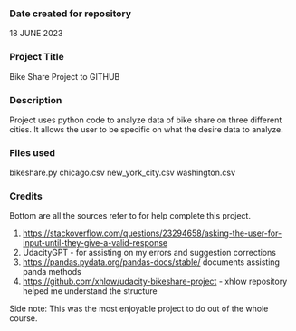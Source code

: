 
### Date created for repository
18 JUNE 2023

### Project Title
Bike Share Project to GITHUB

### Description
Project uses python code to analyze data of bike share on three different cities. It allows the user to be specific on what the desire data to analyze.

### Files used
bikeshare.py
chicago.csv
new_york_city.csv
washington.csv

### Credits
Bottom are all the sources refer to for help complete this project.

1. https://stackoverflow.com/questions/23294658/asking-the-user-for-input-until-they-give-a-valid-response 
2. UdacityGPT - for assisting on my errors and suggestion corrections
3. https://pandas.pydata.org/pandas-docs/stable/ documents assisting panda methods
4. https://github.com/xhlow/udacity-bikeshare-project - xhlow repository helped me understand the structure


Side note: This was the most enjoyable project to do out of the whole course. 
